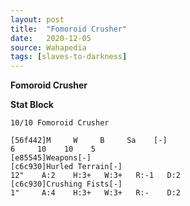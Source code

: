 ```yaml
---
layout: post
title:  "Fomoroid Crusher"
date:   2020-12-05
source: Wahapedia
tags: [slaves-to-darkness]
---
```


**Fomoroid Crusher**

**Stat Block**
```
10/10 Fomoroid Crusher
```

```
[56f442]M     W     B     Sa    [-]
6     10    10    5     
[e85545]Weapons[-]
[c6c930]Hurled Terrain[-]
12"    A:2    H:3+   W:3+   R:-1   D:2   
[c6c930]Crushing Fists[-]
1"     A:4    H:3+   W:3+   R:-    D:2   
```


